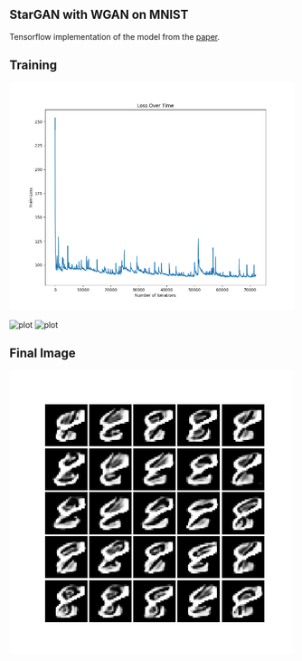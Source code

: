 ## StarGAN with WGAN on MNIST

Tensorflow implementation of the model from the [paper](https://arxiv.org/pdf/1711.09020.pdf). 

## Training

![plot](img/Train_Loss.png)

![plot](img/recon.gif) ![plot](img/original.gif) 

## Final Image

![plot](img/Generated.png)  
